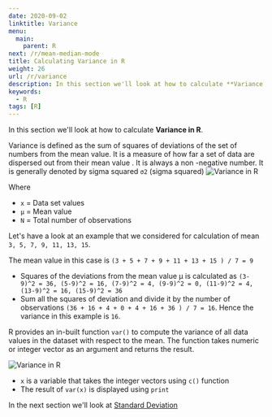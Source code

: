 ```yaml
---
date: 2020-09-02
linktitle: Variance
menu:
  main:
    parent: R
next: /r/mean-median-mode
title: Calculating Variance in R
weight: 26
url: /r/variance
description: In this section we'll look at how to calculate **Variance in R**. Variance is defined as the sum of squares of deviations of the set of numbers from the mean value.
keywords:
  - R
tags: [R]  
---
```

In this section we'll look at how to calculate **Variance in R**.

Variance is defined as the sum of squares of deviations of the set of numbers from the mean value. It is a measure of how far a set of data are dispersed out from their mean value . It is always a non -negative number. It is generally denoted by sigma squared `σ2` (sigma squared)
![Variance in R](/images/R/R-variance.png?width=10pc "Variance")

Where

- `x` = Data set values
- `µ` = Mean value
- `N` = Total number of observations

Let's have a look at an example that we considered for calculation of mean `3, 5, 7, 9, 11, 13, 15`. 

The mean value in this case is `(3 + 5 + 7 + 9 + 11 + 13 + 15 ) / 7 = 9`

- Squares of the deviations from the mean value µ is calculated as
`(3-9)^2 = 36, (5-9)^2 = 16, (7-9)^2 = 4, (9-9)^2 = 0, (11-9)^2 = 4, (13-9)^2 = 16, (15-9)^2 = 36`
- Sum all the squares of deviation and divide it by the number of observations `(36 + 16 + 4 + 0 + 4 + 16 + 36 ) / 7 = 16`. Hence the variance in this example is `16`.

R provides an in-built function `var()` to compute the variance of all data values in the dataset with respect to the mean. The function takes numeric or integer vector as an argument and returns the result.

![Variance in R](/images/R/R-var.png?width=60pc "var")

- `x` is a variable that takes the integer vectors using `c()` function
- The result of `var(x)` is displayed using `print`

In the next section we'll look at [Standard Deviation](/r/deviation)
